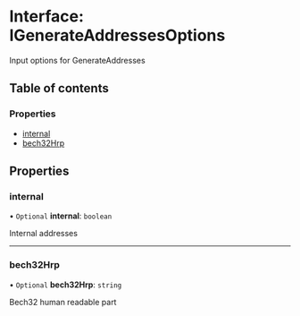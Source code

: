 # Interface: IGenerateAddressesOptions

Input options for GenerateAddresses

## Table of contents

### Properties

- [internal](IGenerateAddressesOptions.md#internal)
- [bech32Hrp](IGenerateAddressesOptions.md#bech32hrp)

## Properties

### internal

• `Optional` **internal**: `boolean`

Internal addresses

---

### bech32Hrp

• `Optional` **bech32Hrp**: `string`

Bech32 human readable part
